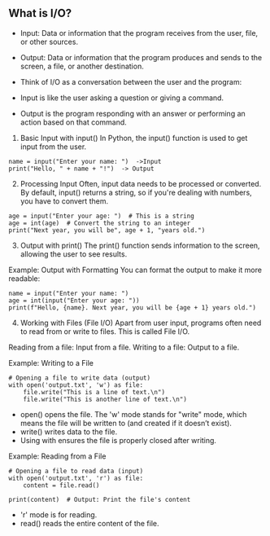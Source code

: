 ## What is I/O?
* Input: Data or information that the program receives from the user, file, or other sources.
* Output: Data or information that the program produces and sends to the screen, a file, or another destination.
* Think of I/O as a conversation between the user and the program:

* Input is like the user asking a question or giving a command.
* Output is the program responding with an answer or performing an action based on that command.

1. Basic Input with input()
In Python, the input() function is used to get input from the user.

```
name = input("Enter your name: ")  ->Input
print("Hello, " + name + "!")  -> Output

```

2. Processing Input
Often, input data needs to be processed or converted. By default, input() returns a string, so if you're dealing with numbers, you have to convert them.

```
age = input("Enter your age: ")  # This is a string
age = int(age)  # Convert the string to an integer
print("Next year, you will be", age + 1, "years old.")

```

3. Output with print()
The print() function sends information to the screen, allowing the user to see results.

Example: Output with Formatting
You can format the output to make it more readable:

```
name = input("Enter your name: ")
age = int(input("Enter your age: "))
print(f"Hello, {name}. Next year, you will be {age + 1} years old.")

```
4. Working with Files (File I/O)
Apart from user input, programs often need to read from or write to files. This is called File I/O.

Reading from a file: Input from a file.
Writing to a file: Output to a file.

Example: Writing to a File

```
# Opening a file to write data (output)
with open('output.txt', 'w') as file:
    file.write("This is a line of text.\n")
    file.write("This is another line of text.\n")

```

* open() opens the file. The 'w' mode stands for "write" mode, which means the file will be written to (and created if it doesn’t exist).
* write() writes data to the file.
* Using with ensures the file is properly closed after writing.

Example: Reading from a File

```
# Opening a file to read data (input)
with open('output.txt', 'r') as file:
    content = file.read()

print(content)  # Output: Print the file's content

```

* 'r' mode is for reading.
* read() reads the entire content of the file.
